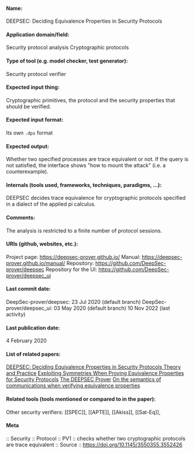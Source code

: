 #### Name:
DEEPSEC: Deciding Equivalence Properties in Security Protocols

#### Application domain/field:
Security protocol analysis
Cryptographic protocols

#### Type of tool (e.g. model checker, test generator):
Security protocol verifier

#### Expected input thing:
Cryptographic primitives, the protocol and the security properties that should be verified.

#### Expected input format:
Its own `.dps` format

#### Expected output:
Whether two specified processes are trace equivalent or not.
If the query is not satisfied, the interface shows "how to mount the attack" (i.e. a counterexample).

#### Internals (tools used, frameworks, techniques, paradigms, ...):
DEEPSEC decides trace equivalence for cryptographic protocols specified in a dialect of the applied pi calculus.

#### Comments:
The analysis is restricted to a finite number of protocol sessions.

#### URIs (github, websites, etc.):
Project page: https://deepsec-prover.github.io/
Manual: https://deepsec-prover.github.io/manual/
Repository: https://github.com/DeepSec-prover/deepsec
Repository for the UI: https://github.com/DeepSec-prover/deepsec_ui

#### Last commit date:
DeepSec-prover/deepsec: 23 Jul 2020 (default branch)
DeepSec-prover/deepsec_ui: 03 May 2020 (default branch)
10 Nov 2022 (last activity)

#### Last publication date:
4 February 2020

#### List of related papers:
[DEEPSEC: Deciding Equivalence Properties in Security Protocols Theory and Practice](https://doi.org/10.1109/SP.2018.00033)
[Exploiting Symmetries When Proving Equivalence Properties for Security Protocols](https://doi.org/10.1145/3319535.3354260)
[The DEEPSEC Prover](https://doi.org/10.1007/978-3-319-96142-2_4)
[On the semantics of communications when verifying equivalence properties](https://doi.org/10.3233/JCS-191366)

#### Related tools (tools mentioned or compared to in the paper):
Other security verifiers: [[SPEC]], [[APTE]], [[Akiss]], [[Sat-Eq]], 

#### Meta
:: Security
:: Protocol
:: PV1 :: checks whether two cryptographic protocols are trace equivalent
:: Source :: https://doi.org/10.1145/3550355.3552426
